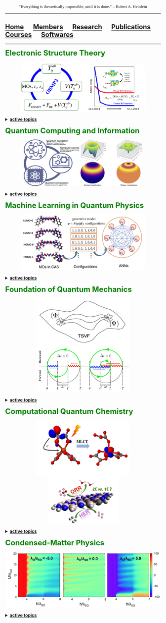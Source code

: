 <p align="center" style="font-family: lucida handwriting; font-size:10pt">
  "Everything is theoretically impossible, until it is done." – Robert A. Heinlein
</p>

<hr style="solid blue">

## [Home](index.md)<img src="test_space.png" width="30" height="1">[Members](members.md)<img src="test_space.png" width="30" height="1">[<ins>Research</ins>](research.md)<img src="test_space.png" width="30" height="1">[Publications](publications.md)<img src="test_space.png" width="30" height="1">[Courses](courses.md)<img src="test_space.png" width="30" height="1">[Softwares](softwares.md)

<hr style="solid blue">

<b> <font size="5" color="green"> Electronic Structure Theory  </font> <b>

 <p align="center">
 <img src="obmp2.png" width="200" height="160"> <img src="wgcas.jpg" width="200" height="150">
 </p>

<details>
<summary> <ins>active topics</ins> </summary>

  <p> - Correlated one-body methods <br>
  
  - Many-body Green's function methods <br>
  
  - Quantum embedding methods <br> 
  
   - Excited-state methods <br>
   
   - Multi-configurational wave-function methods </p>

</details>


  
<b> <font size="5" color="green">  Quantum Computing and Information </font> </b>
  
 <p align="center">
 <img src="qmeas.jpg" width="180" height="150"> <img src="spincoh.jpg" width="200" height="150">
 </p>
  
<details>
<summary> <ins> active topics </ins>  </summary>  
  
  <p> - Quantum metrology and measurement <br>
        
     - Hybrid quantum-classical frameworks <br>

     - Quantum computing algorithms <br>

     - Quantum computing softwares </p>
 
</details>

  
  <b> <font size="5" color="green">  Machine Learning in Quantum Physics</font> </b> 
  
  <p align="center">
 <img src="anncas.jpg" width="400" height="180">
 </p>

<details>
<summary> <ins> active topics </ins> </summary>  

  <p> - Neural network quantum states <br>
  
    - Machine-learning quantum tomography <br>
    
  - Machine-learning quantum solvers <br>
  
  - Electron-density learning </p>
</details>

  
  
 <b> <font size="5" color="green">  Foundation of Quantum Mechanics</font> </b> 
  
  <p align="center">
 <img src="FQM1.png" width="300" height="150"><img src="FQM2.png" width="300" height="150">
 </p>

<details>
<summary> <ins> active topics </ins> </summary>  

  <p> - Two-state vector formalism <br>
  
    - Weak values and modular values <br>
    
  - Quantum uncertainty <br>
  
  -  Multipartite entanglement in open systems </p>
</details>

  
  
<b> <font size="5" color="green">  Computational Quantum Chemistry </font> </b> 

  <p align="center">
 <img src="feox.jpg" width="300" height="180"> <img src="bnorr.png" width="230" height="150">
 </p>


<details>
<summary> <ins> active topics </ins> </summary>  
  
  <p> - Transition metal complexes <br>
    
     - Metal-free (photo)catalysis <br>
    
     - Non-covalent compounds <br>
  
      - Molecular magnetism </p>
</details>

<b> <font size="5" color="green">  Condensed-Matter Physics </font> </b> 
 <p align="center">
 <img src="tmrhu.jpg" width="500" height="180"> 
  </p>

<details>
<summary> <ins> active topics </ins> </summary>
  
 <p> - Topological materials <br>
  
  - Excitonic effects in materials <br>
  
  - Quantum transport</p>
</details>
